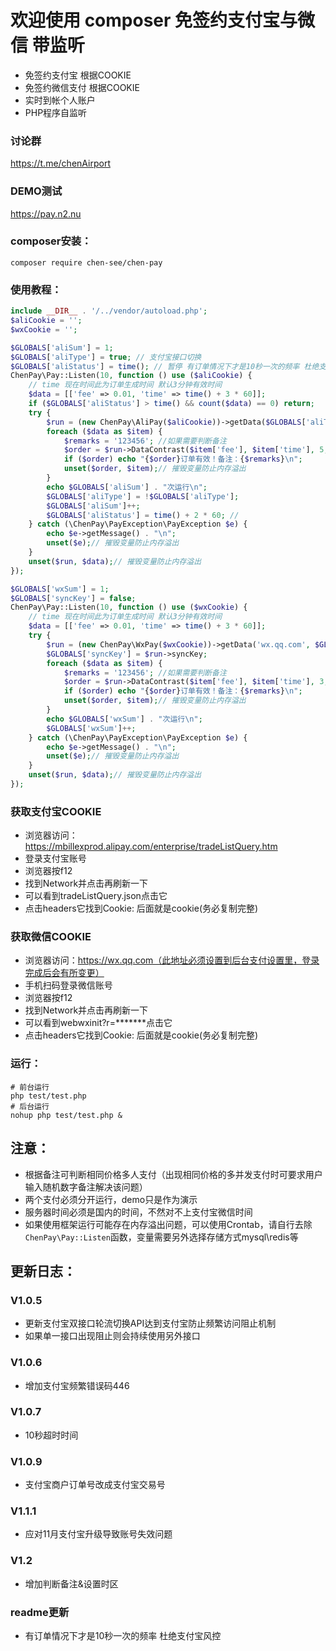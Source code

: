 # 欢迎使用 **composer** 免签约支付宝与微信 带监听

- 免签约支付宝 根据COOKIE
- 免签约微信支付 根据COOKIE
- 实时到帐个人账户
- PHP程序自监听
### 讨论群
https://t.me/chenAirport
### DEMO测试
https://pay.n2.nu

### composer安装：
```
composer require chen-see/chen-pay
```

### 使用教程：
```php
include __DIR__ . '/../vendor/autoload.php';
$aliCookie = '';
$wxCookie = '';

$GLOBALS['aliSum'] = 1;
$GLOBALS['aliType'] = true; // 支付宝接口切换
$GLOBALS['aliStatus'] = time(); // 暂停 有订单情况下才是10秒一次的频率 杜绝支付宝风控
ChenPay\Pay::Listen(10, function () use ($aliCookie) {
    // time 现在时间此为订单生成时间 默认3分钟有效时间
    $data = [['fee' => 0.01, 'time' => time() + 3 * 60]];
    if ($GLOBALS['aliStatus'] > time() && count($data) == 0) return;
    try {
        $run = (new ChenPay\AliPay($aliCookie))->getData($GLOBALS['aliType'])->DataHandle();
        foreach ($data as $item) {
            $remarks = '123456'; //如果需要判断备注
            $order = $run->DataContrast($item['fee'], $item['time'], 5, $remarks);
            if ($order) echo "{$order}订单有效！备注：{$remarks}\n";
            unset($order, $item);// 摧毁变量防止内存溢出
        }
        echo $GLOBALS['aliSum'] . "次运行\n";
        $GLOBALS['aliType'] = !$GLOBALS['aliType'];
        $GLOBALS['aliSum']++;
        $GLOBALS['aliStatus'] = time() + 2 * 60; //
    } catch (\ChenPay\PayException\PayException $e) {
        echo $e->getMessage() . "\n";
        unset($e);// 摧毁变量防止内存溢出
    }
    unset($run, $data);// 摧毁变量防止内存溢出
});

$GLOBALS['wxSum'] = 1;
$GLOBALS['syncKey'] = false;
ChenPay\Pay::Listen(10, function () use ($wxCookie) {
    // time 现在时间此为订单生成时间 默认3分钟有效时间
    $data = [['fee' => 0.01, 'time' => time() + 3 * 60]];
    try {
        $run = (new ChenPay\WxPay($wxCookie))->getData('wx.qq.com', $GLOBALS['syncKey'])->DataHandle();
        $GLOBALS['syncKey'] = $run->syncKey;
        foreach ($data as $item) {
            $remarks = '123456'; //如果需要判断备注
            $order = $run->DataContrast($item['fee'], $item['time'], 3, $remarks);
            if ($order) echo "{$order}订单有效！备注：{$remarks}\n";
            unset($order, $item);// 摧毁变量防止内存溢出
        }
        echo $GLOBALS['wxSum'] . "次运行\n";
        $GLOBALS['wxSum']++;
    } catch (\ChenPay\PayException\PayException $e) {
        echo $e->getMessage() . "\n";
        unset($e);// 摧毁变量防止内存溢出
    }
    unset($run, $data);// 摧毁变量防止内存溢出
});
```

### 获取支付宝COOKIE
- 浏览器访问：https://mbillexprod.alipay.com/enterprise/tradeListQuery.htm
- 登录支付宝账号
- 浏览器按f12
- 找到Network并点击再刷新一下
- 可以看到tradeListQuery.json点击它
- 点击headers它找到Cookie: 后面就是cookie(务必复制完整)

### 获取微信COOKIE
- 浏览器访问：https://wx.qq.com（此地址必须设置到后台支付设置里，登录完成后会有所变更）
- 手机扫码登录微信账号
- 浏览器按f12
- 找到Network并点击再刷新一下
- 可以看到webwxinit?r=*******点击它
- 点击headers它找到Cookie: 后面就是cookie(务必复制完整)

### 运行：
```
# 前台运行
php test/test.php
# 后台运行
nohup php test/test.php &
```

## 注意：

- 根据备注可判断相同价格多人支付（出现相同价格的多并发支付时可要求用户输入随机数字备注解决该问题）
- 两个支付必须分开运行，demo只是作为演示
- 服务器时间必须是国内的时间，不然对不上支付宝微信时间
- 如果使用框架运行可能存在内存溢出问题，可以使用Crontab，请自行去除```ChenPay\Pay::Listen```函数，变量需要另外选择存储方式mysql\redis等

## 更新日志：
### V1.0.5
- 更新支付宝双接口轮流切换API达到支付宝防止频繁访问阻止机制
- 如果单一接口出现阻止则会持续使用另外接口
### V1.0.6
- 增加支付宝频繁错误码446
### V1.0.7
- 10秒超时时间
### V1.0.9
- 支付宝商户订单号改成支付宝交易号
### V1.1.1
- 应对11月支付宝升级导致账号失效问题
### V1.2
- 增加判断备注&设置时区
### readme更新
- 有订单情况下才是10秒一次的频率 杜绝支付宝风控
